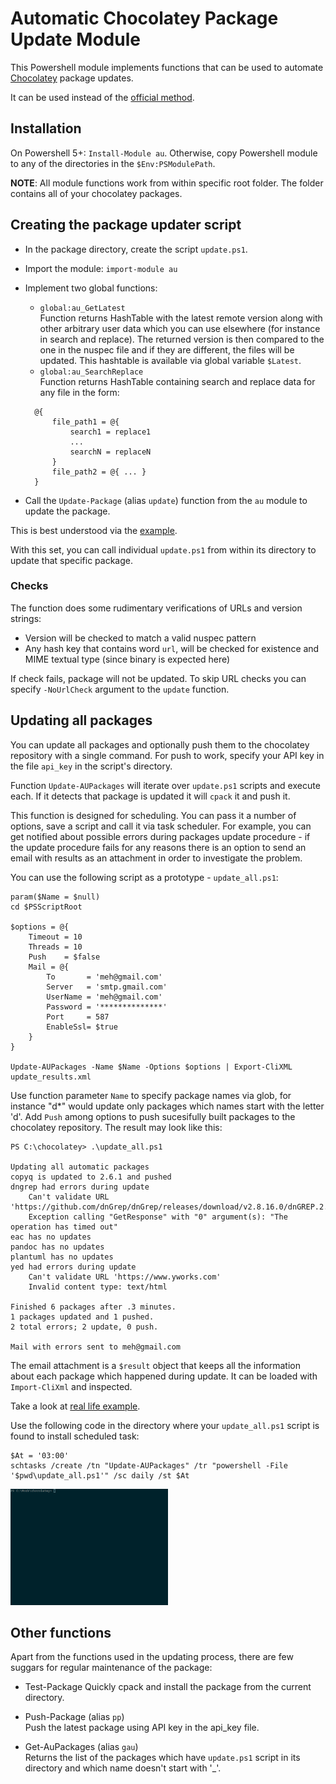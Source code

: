 Automatic Chocolatey Package Update Module
==========================================

This Powershell module implements functions that can be used to automate [Chocolatey](https://chocolatey.org) package updates.

It can be used instead of the [official method](https://github.com/chocolatey/choco/wiki/AutomaticPackages).

Installation
------------

On Powershell 5+: `Install-Module au`.
Otherwise, copy Powershell module to any of the directories in the `$Env:PSModulePath`.

**NOTE**: All module functions work from within specific root folder. The folder contains all of your chocolatey packages.

Creating the package updater script
-----------------------------------

- In the package directory, create the script `update.ps1`.
- Import the module: `import-module au`
- Implement two global functions:
  - `global:au_GetLatest`   
  Function returns HashTable with the latest remote version along with other arbitrary user data which you can use elsewhere (for instance in search and replace). The returned version is then compared to the one in the nuspec file and if they are different, the files will be updated. This hashtable is available via global variable `$Latest`.
  - `global:au_SearchReplace`  
  Function returns HashTable containing search and replace data for any file in the form: 
  ~~~
    @{ 
        file_path1 = @{ 
            search1 = replace1
            ...
            searchN = replaceN 
        }
        file_path2 = @{ ... }
    }
  ~~~

- Call the `Update-Package` (alias `update`) function from the `au` module to update the package.

This is best understood via the [example](https://github.com/majkinetor/chocolatey/blob/master/dngrep/update.ps1).

With this set, you can call individual `update.ps1` from within its directory to update that specific package.

### Checks

The function does some rudimentary verifications of URLs and version strings:
- Version will be checked to match a valid nuspec pattern
- Any hash key that contains word `url`, will be checked for existence and MIME textual type (since binary is expected here)

If check fails, package will not be updated. To skip URL checks you can specify `-NoUrlCheck` argument to the `update` function.

Updating all packages
---------------------

You can update all packages and optionally push them to the chocolatey repository with a single command. For push to work, specify your API key in the file `api_key` in the script's directory.

Function `Update-AUPackages` will iterate over `update.ps1` scripts and execute each. If it detects that package is updated it will `cpack` it and push it. 

This function is designed for scheduling. You can pass it a number of options, save a script and call it via task scheduler. For example, you can get notified about possible errors during packages update procedure - if the update procedure fails for any reasons there is an option to send an email with results as an attachment in order to investigate the problem. 

You can use the following script as a prototype - `update_all.ps1`:

    param($Name = $null)
    cd $PSScriptRoot

    $options = @{
        Timeout = 10
        Threads = 10
        Push    = $false
        Mail = @{
            To       = 'meh@gmail.com'
            Server   = 'smtp.gmail.com'
            UserName = 'meh@gmail.com'
            Password = '**************'
            Port     = 587
            EnableSsl= $true
        }
    }

    Update-AUPackages -Name $Name -Options $options | Export-CliXML update_results.xml

Use function parameter `Name` to specify package names via glob, for instance "d*" would update only packages which names start with the letter 'd'. Add `Push` among options to push sucesifully built packages to the chocolatey repository. The result may look like this:

    PS C:\chocolatey> .\update_all.ps1

    Updating all automatic packages
    copyq is updated to 2.6.1 and pushed 
    dngrep had errors during update
        Can't validate URL 'https://github.com/dnGrep/dnGrep/releases/download/v2.8.16.0/dnGREP.2.8.16.x64.msi'
        Exception calling "GetResponse" with "0" argument(s): "The operation has timed out"
    eac has no updates
    pandoc has no updates
    plantuml has no updates
    yed had errors during update
        Can't validate URL 'https://www.yworks.com'
        Invalid content type: text/html

    Finished 6 packages after .3 minutes.
    1 packages updated and 1 pushed.
    2 total errors; 2 update, 0 push.

    Mail with errors sent to meh@gmail.com

The email attachment is a `$result` object that keeps all the information about each package which happened during update. It can be loaded with `Import-CliXml` and inspected.

Take a look at [real life example](https://gist.github.com/majkinetor/44c248fc1e58059e09a4f760928425f0).

Use the following code in the directory where your `update_all.ps1` script is found to install scheduled task:

    $At = '03:00'
    schtasks /create /tn "Update-AUPackages" /tr "powershell -File '$pwd\update_all.ps1'" /sc daily /st $At

<img src="update.gif" width="50%" />

Other functions
---------------

Apart from the functions used in the updating process, there are few suggars for regular maintenance of the package:

- Test-Package
Quickly cpack and install the package from the current directory.

- Push-Package (alias `pp`)  
Push the latest package using API key in the api_key file.

- Get-AuPackages (alias `gau`)  
Returns the list of the packages which have `update.ps1` script in its directory and which name doesn't start with '_'.
